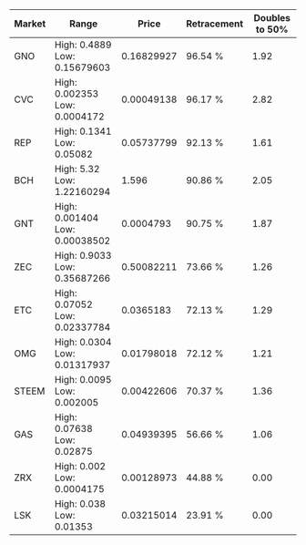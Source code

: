 | Market | Range | Price| Retracement | Doubles to 50% |
| --- | --- | --- | --- | --- |
| GNO | High: 0.4889<br />Low: 0.15679603 | 0.16829927 | 96.54 % | 1.92 |
| CVC | High: 0.002353<br />Low: 0.0004172 | 0.00049138 | 96.17 % | 2.82 |
| REP | High: 0.1341<br />Low: 0.05082 | 0.05737799 | 92.13 % | 1.61 |
| BCH | High: 5.32<br />Low: 1.22160294 | 1.596 | 90.86 % | 2.05 |
| GNT | High: 0.001404<br />Low: 0.00038502 | 0.0004793 | 90.75 % | 1.87 |
| ZEC | High: 0.9033<br />Low: 0.35687266 | 0.50082211 | 73.66 % | 1.26 |
| ETC | High: 0.07052<br />Low: 0.02337784 | 0.0365183 | 72.13 % | 1.29 |
| OMG | High: 0.0304<br />Low: 0.01317937 | 0.01798018 | 72.12 % | 1.21 |
| STEEM | High: 0.0095<br />Low: 0.002005 | 0.00422606 | 70.37 % | 1.36 |
| GAS | High: 0.07638<br />Low: 0.02875 | 0.04939395 | 56.66 % | 1.06 |
| ZRX | High: 0.002<br />Low: 0.0004175 | 0.00128973 | 44.88 % | 0.00 |
| LSK | High: 0.038<br />Low: 0.01353 | 0.03215014 | 23.91 % | 0.00 |
